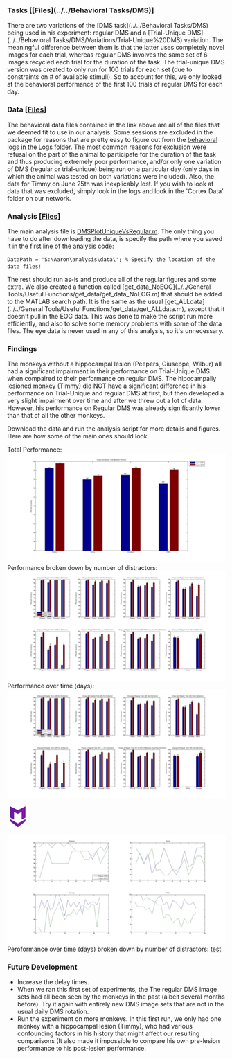 ### Tasks [[Files](../../Behavioral Tasks/DMS)]
There are two variations of the [DMS task](../../Behavioral Tasks/DMS) being used in his experiment:  regular DMS and a [Trial-Unique DMS](../../Behavioral Tasks/DMS/Variations/Trial-Unique%20DMS) variation.  The meaningful difference between them is that the latter uses completely novel images for each trial, whereas regular DMS involves the same set of 6 images recycled each trial for the duration of the task.  The trial-unique DMS version was created to only run for 100 trials for each set (due to constraints on # of available stimuli).  So to account for this, we only looked at the behavioral performance of the first 100 trials of regular DMS for each day.

### Data [[Files](http://research.yerkes.emory.edu/Buffalo/Repository/Data/Trial-Unique-vs-Regular-DMS%20DATA.zip)]
The behavioral data files contained in the link above are all of the files that we deemed fit to use in our analysis.  Some sessions are excluded in the package for reasons that are pretty easy to figure out from the [behavioral logs in the Logs folder](Logs).  The most common reasons for exclusion were refusal on the part of the animal to participate for the duration of the task and thus producing extremely poor performance, and/or only one variation of DMS (regular or trial-unique) being run on a particular day (only days in which the animal was tested on both variations were included).  Also, the data for Timmy on June 25th was inexplicably lost.  If you wish to look at data that was excluded, simply look in the logs and look in the 'Cortex Data' folder on our network.  

### Analysis [[Files](Analysis)]
The main analysis file is [DMSPlotUniqueVsRegular.m](Analysis/DMSPlotUniqueVsRegular.m).  The only thing you have to do after downloading the data, is specify the path where you saved it in the first line of the analysis code:

    DataPath = 'S:\Aaron\analysis\data\'; % Specify the location of the data files!
    
The rest should run as-is and produce all of the regular figures and some extra.  We also created a function called [get_data_NoEOG](../../General Tools/Useful Functions/get_data/get_data_NoEOG.m) that should be added to the MATLAB search path.   It is the same as the usual [get_ALLdata](../../General Tools/Useful Functions/get_data/get_ALLdata.m), except that it doesn't pull in the EOG data.  This was done to make the script run more efficiently, and also to solve some memory problems with some of the data files.  The eye data is never used in any of this analysis, so it's unnecessary.

### Findings
The monkeys without a hippocampal lesion (Peepers, Giuseppe, Wilbur) all had a significant impairment in their performance on Trial-Unique DMS when compaired to their performance on regular DMS.  The hipocampally lesioned monkey (Timmy) did NOT have a significant difference in his performance on Trial-Unique and regular DMS at first, but then developed a very slight impairment over time and after we threw out a lot of data.  However, his performance on Regular DMS was already significantly lower than that of all the other monkeys.

Download the data and run the analysis script for more details and figures.  Here are how some of the main ones should look.

Total Performance:
![](Total.png)
Performance broken down by number of distractors:
![](XNumDistractors.jpg)
Performance over time (days):
![another test][logo]

[logo]: ./XNumDistractors.jpg "Logo Title Text 2"


![alt text](https://github.com/adam-p/markdown-here/raw/master/src/common/images/icon48.png)


![](XTime-Days.jpg)
Peroformance over time (days) broken down by number of distractors:
[test](XDistractorsXTimeDays.jpg)

### Future Development
* Increase the delay times.
* When we ran this first set of experiments, the The regular DMS image sets had all been seen by the monkeys in the past (albeit several months before).  Try it again with entirely new DMS image sets that are not in the usual daily DMS rotation.
* Run the experiment on more monkeys.  In this first run, we only had one monkey with a hippocampal lesion (Timmy), who had various confounding factors in his history that might affect our resulting comparisons (It also made it impossible to compare his own pre-lesion performance to his post-lesion performance.

